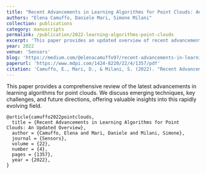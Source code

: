 ```yaml
---
title: "Recent Advancements in Learning Algorithms for Point Clouds: An Updated Overview"
authors: "Elena Camuffo, Daniele Mari, Simone Milani"
collection: publications
category: manuscripts
permalink: /publication/2022-learning-algorithms-point-clouds
excerpt: 'This paper provides an updated overview of recent advancements in learning algorithms for point clouds.'
year: 2022
venue: 'Sensors'
blog: 'https://medium.com/@elenacamuffo97/recent-advancements-in-learning-algorithms-for-point-clouds-an-updated-overview-35eabf511183'
paperurl: 'https://www.mdpi.com/1424-8220/22/4/1357/pdf'
citation: 'Camuffo, E., Mari, D., & Milani, S. (2022). "Recent Advancements in Learning Algorithms for Point Clouds: An Updated Overview." <i>Sensors</i>, 22(4), 1357.'
---
```


This paper provides a comprehensive review of the latest advancements in learning algorithms for point clouds. We discuss emerging techniques, key challenges, and future directions, offering valuable insights into this rapidly evolving field.

```
@article{camuffo2022pointclouds,
  title = {Recent Advancements in Learning Algorithms for Point Clouds: An Updated Overview},
  author = {Camuffo, Elena and Mari, Daniele and Milani, Simone},
  journal = {Sensors},
  volume = {22},
  number = {4},
  pages = {1357},
  year = {2022},
}
```
